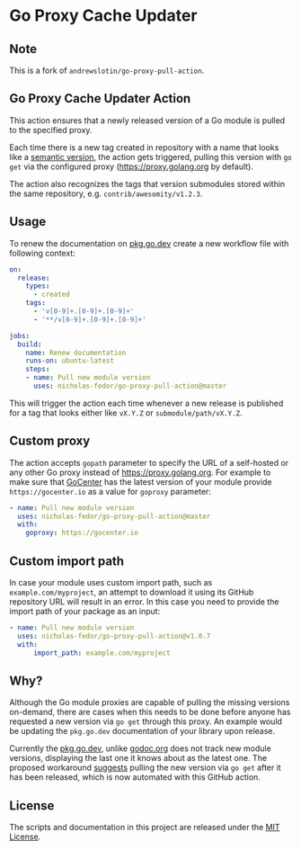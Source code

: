 Go Proxy Cache Updater
=======================

Note
-----

This is a fork of `andrewslotin/go-proxy-pull-action`.

Go Proxy Cache Updater Action
-----

This action ensures that a newly released version of a Go module is pulled to the specified proxy.

Each time there is a new tag created in repository with a name that looks like a [semantic version](https://blog.golang.org/publishing-go-modules), the action gets triggered, pulling this version with `go get` via the
configured proxy (<https://proxy.golang.org> by default).

The action also recognizes the tags that version submodules stored within the same repository,
e.g. `contrib/awesomity/v1.2.3`.

Usage
-----

To renew the documentation on [pkg.go.dev](https://pkg.go.dev) create a new workflow file with following context:

```yaml
on:
  release:
    types:
      - created
    tags:
      - 'v[0-9]+.[0-9]+.[0-9]+'
      - '**/v[0-9]+.[0-9]+.[0-9]+'

jobs:
  build:
    name: Renew documentation
    runs-on: ubuntu-latest
    steps:
    - name: Pull new module version
      uses: nicholas-fedor/go-proxy-pull-action@master
```

This will trigger the action each time whenever a new release is published for a tag that looks either like `vX.Y.Z` or
`submodule/path/vX.Y.Z`.

Custom proxy
-----

The action accepts `gopath` parameter to specify the URL of a self-hosted or any other Go proxy instead of <https://proxy.golang.org>. For example to make sure that [GoCenter](https://gocenter.io) has the latest version of your module provide `https://gocenter.io` as a value for `goproxy` parameter:

```yaml
- name: Pull new module version
  uses: nicholas-fedor/go-proxy-pull-action@master
  with:
    goproxy: https://gocenter.io
```

Custom import path
-----

In case your module uses custom import path, such as `example.com/myproject`, an attempt to download it using its GitHub repository URL will result in an error. In this case you need to provide the import path of your package as an input:

```yaml
- name: Pull new module version
  uses: nicholas-fedor/go-proxy-pull-action@v1.0.7
  with:
      import_path: example.com/myproject
```

Why?
----

Although the Go module proxies are capable of pulling the missing versions on-demand, there are cases when
this needs to be done before anyone has requested a new version via `go get` through this proxy. An example
would be updating the `pkg.go.dev` documentation of your library upon release.

Currently the [pkg.go.dev](https://pkg.go.dev), unlike [godoc.org](https://godoc.org) does not track new
module versions, displaying the last one it knows about as the latest one. The proposed workaround
[suggests](https://github.com/golang/go/issues/37005#issuecomment-599541549) pulling the new version via
`go get` after it has been released, which is now automated with this GitHub action.

License
-------

The scripts and documentation in this project are released under the [MIT License](LICENSE).
